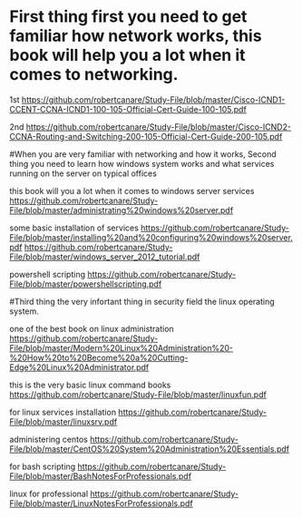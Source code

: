 # First thing first you need to get familiar how network works, this book will help you a lot when it comes to networking.

  1st
  https://github.com/robertcanare/Study-File/blob/master/Cisco-ICND1-CCENT-CCNA-ICND1-100-105-Official-Cert-Guide-100-105.pdf

  2nd
  https://github.com/robertcanare/Study-File/blob/master/Cisco-ICND2-CCNA-Routing-and-Switching-200-105-Official-Cert-Guide-200-105.pdf

#When you are very familiar with networking and how it works, Second thing you need to learn how windows system works and what services running on the server on typical offices

  this book will you a lot when it comes to windows server services
  https://github.com/robertcanare/Study-File/blob/master/administrating%20windows%20server.pdf

  some basic installation of services
  https://github.com/robertcanare/Study-File/blob/master/installing%20and%20configuring%20windows%20server.pdf
  https://github.com/robertcanare/Study-File/blob/master/windows_server_2012_tutorial.pdf

  powershell scripting
  https://github.com/robertcanare/Study-File/blob/master/powershellscripting.pdf

#Third thing the very infortant thing in security field the linux operating system.

  one of the best book on linux administration
  https://github.com/robertcanare/Study-File/blob/master/Modern%20Linux%20Administration%20-%20How%20to%20Become%20a%20Cutting-Edge%20Linux%20Administrator.pdf

  this is the very basic linux command books
  https://github.com/robertcanare/Study-File/blob/master/linuxfun.pdf

  for linux services installation
  https://github.com/robertcanare/Study-File/blob/master/linuxsrv.pdf

  administering centos
  https://github.com/robertcanare/Study-File/blob/master/CentOS%20System%20Administration%20Essentials.pdf

  for bash scripting
  https://github.com/robertcanare/Study-File/blob/master/BashNotesForProfessionals.pdf

  linux for professional
  https://github.com/robertcanare/Study-File/blob/master/LinuxNotesForProfessionals.pdf

